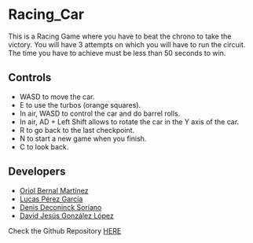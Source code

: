 # Racing_Car
This is a Racing Game where you have to beat the chrono to take the victory. You will have 3 attempts on which you will have to run the circuit.
The time you have to achieve must be less than 50 seconds to win.

## Controls
- WASD to move the car.
- E to use the turbos (orange squares).
- In air, WASD to control the car and do barrel rolls.
- In air, AD + Left Shift allows to rotate the car in the Y axis of the car.
- R to go back to the last checkpoint.
- N to start a new game when you finish.
- C to look back.

## Developers
- [Oriol Bernal Martínez](https://github.com/UriKurae)
- [Lucas Pérez García](https://github.com/LucasPG14)
- [Denis Deconinck Soriano](https://github.com/Denisdrk6)
- [David Jesús González López](https://github.com/MagiX7)


Check the Github Repository [HERE](https://github.com/MagiX7/Racing_Car)
